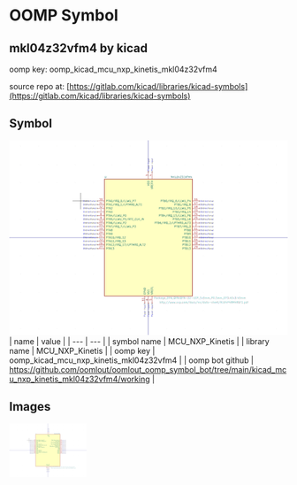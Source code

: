 # OOMP Symbol  
## mkl04z32vfm4  by kicad  
  
oomp key: oomp_kicad_mcu_nxp_kinetis_mkl04z32vfm4  
  
source repo at: [https://gitlab.com/kicad/libraries/kicad-symbols](https://gitlab.com/kicad/libraries/kicad-symbols)  
## Symbol  
  
[![working.png](working_600.png)](working.png)  
| name | value | 
| --- | --- | 
| symbol name | MCU_NXP_Kinetis | 
| library name | MCU_NXP_Kinetis | 
| oomp key | oomp_kicad_mcu_nxp_kinetis_mkl04z32vfm4 | 
| oomp bot github | https://github.com/oomlout/oomlout_oomp_symbol_bot/tree/main/kicad_mcu_nxp_kinetis_mkl04z32vfm4/working | 
## Images  
  
[![working.png](working_140.png)](working.png)  
